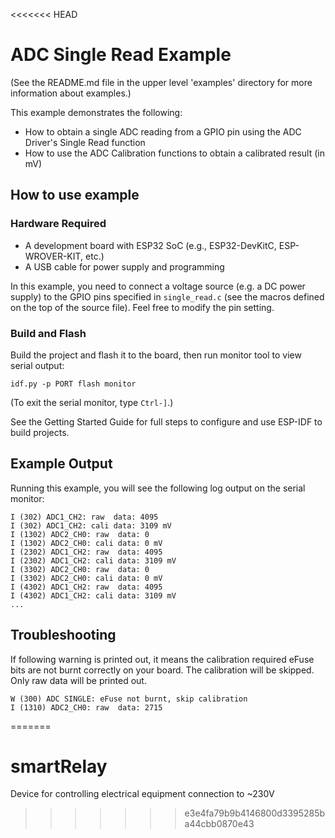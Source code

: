 <<<<<<< HEAD
# ADC Single Read Example

(See the README.md file in the upper level 'examples' directory for more information about examples.)

This example demonstrates the following:

- How to obtain a single ADC reading from a GPIO pin using the ADC Driver's Single Read function
- How to use the ADC Calibration functions to obtain a calibrated result (in mV)

## How to use example

### Hardware Required

* A development board with ESP32 SoC (e.g., ESP32-DevKitC, ESP-WROVER-KIT, etc.)
* A USB cable for power supply and programming

In this example, you need to connect a voltage source (e.g. a DC power supply) to the GPIO pins specified in `single_read.c` (see the macros defined on the top of the source file). Feel free to modify the pin setting.

### Build and Flash

Build the project and flash it to the board, then run monitor tool to view serial output:

```
idf.py -p PORT flash monitor
```

(To exit the serial monitor, type ``Ctrl-]``.)

See the Getting Started Guide for full steps to configure and use ESP-IDF to build projects.

## Example Output

Running this example, you will see the following log output on the serial monitor:

```
I (302) ADC1_CH2: raw  data: 4095
I (302) ADC1_CH2: cali data: 3109 mV
I (1302) ADC2_CH0: raw  data: 0
I (1302) ADC2_CH0: cali data: 0 mV
I (2302) ADC1_CH2: raw  data: 4095
I (2302) ADC1_CH2: cali data: 3109 mV
I (3302) ADC2_CH0: raw  data: 0
I (3302) ADC2_CH0: cali data: 0 mV
I (4302) ADC1_CH2: raw  data: 4095
I (4302) ADC1_CH2: cali data: 3109 mV
...
```

## Troubleshooting

If following warning is printed out, it means the calibration required eFuse bits are not burnt correctly on your board. The calibration will be skipped. Only raw data will be printed out.
```
W (300) ADC SINGLE: eFuse not burnt, skip calibration
I (1310) ADC2_CH0: raw  data: 2715
```
=======
# smartRelay
Device for controlling electrical equipment connection to ~230V


>>>>>>> e3e4fa79b9b4146800d3395285ba44cbb0870e43
